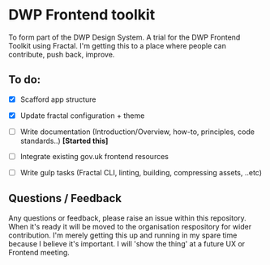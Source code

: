 # DWP Frontend toolkit

To form part of the DWP Design System. A trial for the DWP Frontend Toolkit using Fractal. I'm getting this to a place where people can contribute, push back, improve.

## To do:

- [X] Scafford app structure
- [X] Update fractal configuration + theme
- [ ] Write documentation (Introduction/Overview, how-to, principles, code standards..) **[Started this]**
- [ ] Integrate existing gov.uk frontend resources
- [ ] Write gulp tasks (Fractal CLI, linting, building, compressing assets, ..etc)



## Questions / Feedback

Any questions or feedback, please raise an issue within this repository. When it's ready it will be moved to the organisation respository for wider contribution. I'm merely getting this up and running in my spare time because I believe it's important. I will 'show the thing' at a future UX or Frontend meeting.
